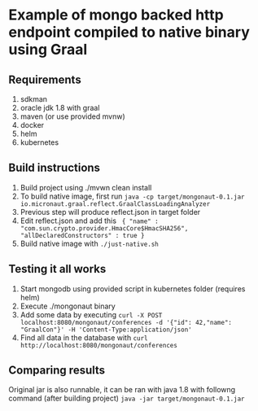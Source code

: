 # Example of mongo backed http endpoint compiled to native binary using Graal

## Requirements
1. sdkman
2. oracle jdk 1.8 with graal
3. maven (or use provided mvnw)
3. docker
4. helm
5. kubernetes

## Build instructions

1. Build project using ./mvwn clean install
2. To build native image, first run  ```java -cp target/mongonaut-0.1.jar
   io.micronaut.graal.reflect.GraalClassLoadingAnalyzer```
3. Previous step will produce reflect.json in target folder
4. Edit reflect.json and add this ``` {
  "name" : "com.sun.crypto.provider.HmacCore$HmacSHA256",
  "allDeclaredConstructors" : true
}```
5. Build native image with ```./just-native.sh```

## Testing it all works

1. Start mongodb using provided script in kubernetes folder (requires helm)
2. Execute ./mongonaut binary
3. Add some data by executing ```curl -X POST
   localhost:8080/mongonaut/conferences -d '{"id": 42,"name": "GraalCon"}' -H
   'Content-Type:application/json'```
4. Find all data in the database with ```curl
   http://localhost:8080/mongonaut/conferences```

## Comparing results

Original jar is also runnable, it can be ran with java 1.8 with followng
command (after building project) ```java -jar target/mongonaut-0.1.jar```




